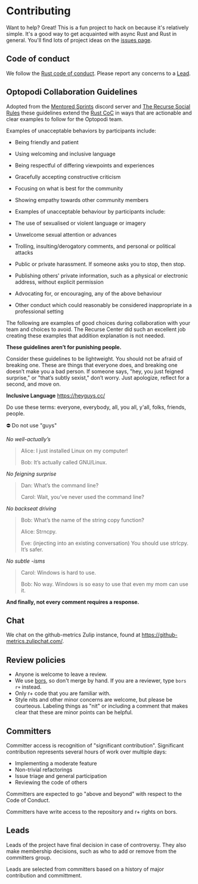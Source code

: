 # Contributing

Want to help? Great! This is a fun project to hack on because it's relatively simple. It's a good way to get acquainted with async Rust and Rust in general. You'll find lots of project ideas on the [issues page](https://github.com/optopodi/optopodi/issues).

## Code of conduct

We follow the [Rust code of conduct](https://www.rust-lang.org/policies/code-of-conduct). Please report any concerns to a [Lead][leads].

## Optopodi Collaboration Guidelines

Adopted from the [Mentored Sprints](https://www.mentored-sprints.dev) discord server and [The Recurse Social Rules](https://www.recurse.com/social-rules) these guidelines extend the [Rust CoC](https://www.rust-lang.org/policies/code-of-conduct) in ways that are actionable and clear examples to follow for the Optopodi team.

Examples of unacceptable behaviors by participants include:

* Being friendly and patient  
* Using welcoming and inclusive language  
* Being respectful of differing viewpoints and experiences  
* Gracefully accepting constructive criticism
* Focusing on what is best for the community
* Showing empathy towards other community members
* Examples of unacceptable behaviour by participants include:
  
* The use of sexualised or violent language or imagery
* Unwelcome sexual attention or advances
* Trolling, insulting/derogatory comments, and personal or political attacks
* Public or private harassment. If someone asks you to stop, then stop.
* Publishing others' private information, such as a physical or electronic address, without explicit permission
* Advocating for, or encouraging, any of the above behaviour
* Other conduct which could reasonably be considered inappropriate in a professional setting

The following are examples of good choices during collaboration with your team and choices to avoid.  The Recurse Center did such an excellent job creating these examples that addition explanation is not needed.

**These guidelines aren’t for punishing people.**

Consider these guidelines to be lightweight. You should not be afraid of breaking one. These are things that everyone does, and breaking one doesn’t make you a bad person. If someone says, "hey, you just feigned surprise," or "that’s subtly sexist," don’t worry. Just apologize, reflect for a second, and move on. 

**Inclusive Language**  https://heyguys.cc/

  Do use these terms: everyone, everybody, all, you all, y'all, folks, friends, people.

⛔️ Do not use "guys"

*No well-actually’s*

> Alice: I just installed Linux on my computer!
> 
> Bob: It’s actually called GNU/Linux.

*No feigning surprise*

> Dan: What’s the command line?
> 
> Carol: Wait, you’ve never used the command line?

*No backseat driving*

> Bob: What’s the name of the string copy function?
> 
> Alice: Strncpy.
> 
> Eve: (injecting into an existing conversation) You should use strlcpy. It’s safer.

*No subtle -isms*

> Carol: Windows is hard to use.
> 
> Bob: No way. Windows is so easy to use that even my mom can use it.

**And finally, not every comment requires a response.**

## Chat

We chat on the github-metrics Zulip instance, found at <https://github-metrics.zulipchat.com/>.

## Review policies

- Anyone is welcome to leave a review.
- We use [bors], so don't merge by hand. If you are a reviewer, type `bors r+` instead.
- Only r+ code that you are familiar with.
- Style nits and other minor concerns are welcome, but please be courteous. Labeling things as "nit" or including a comment that makes clear that these are minor points can be helpful.

[bors]: https://bors.tech/

## Committers

Committer access is recognition of "significant contribution". Significant contribution represents several hours of work over multiple days:

- Implementing a moderate feature
- Non-trivial refactorings
- Issue triage and general participation
- Reviewing the code of others

Committers are expected to go "above and beyond" with respect to the Code of Conduct.

Committers have write access to the repository and r+ rights on bors.

## Leads

[leads]: https://github.com/orgs/optopodi/teams/leads

Leads of the project have final decision in case of controversy. They also make membership decisions, such as who to add or remove from the committers group.

Leads are selected from committers based on a history of major contribution and committment.
